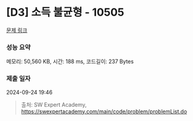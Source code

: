 # [D3] 소득 불균형 - 10505 

[문제 링크](https://swexpertacademy.com/main/code/problem/problemDetail.do?contestProbId=AXNP4CvauaMDFAXS) 

### 성능 요약

메모리: 50,560 KB, 시간: 188 ms, 코드길이: 237 Bytes

### 제출 일자

2024-09-24 19:46



> 출처: SW Expert Academy, https://swexpertacademy.com/main/code/problem/problemList.do
